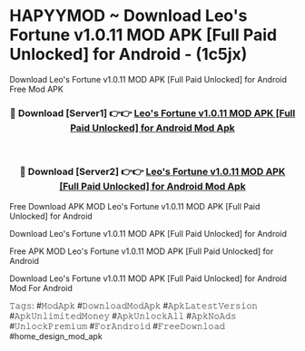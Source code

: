 # HAPYYMOD ~ Download Leo's Fortune v1.0.11 MOD APK [Full Paid Unlocked] for Android - (1c5jx)
Download Leo's Fortune v1.0.11 MOD APK [Full Paid Unlocked] for Android Free Mod APK

<div align="center">
<h3>🔴 Download [Server1] 👉👉 <a href="https://apk-comot.site?title=Leo's_Fortune_v1.0.11_MOD_APK_[Full_Paid_Unlocked]_for_Android">Leo's Fortune v1.0.11 MOD APK [Full Paid Unlocked] for Android Mod Apk</a></h3><br>

<h3>🔴 Download [Server2] 👉👉 <a href="https://apk-comot.site?title=Leo's_Fortune_v1.0.11_MOD_APK_[Full_Paid_Unlocked]_for_Android">Leo's Fortune v1.0.11 MOD APK [Full Paid Unlocked] for Android Mod Apk</a></h3>
</div>


Free Download APK MOD Leo's Fortune v1.0.11 MOD APK [Full Paid Unlocked] for Android

Download Leo's Fortune v1.0.11 MOD APK [Full Paid Unlocked] for Android 

Free APK MOD Leo's Fortune v1.0.11 MOD APK [Full Paid Unlocked] for Android 

Download Leo's Fortune v1.0.11 MOD APK [Full Paid Unlocked] for Android Mod For Android

𝚃𝚊𝚐𝚜: #𝙼𝚘𝚍𝙰𝚙𝚔 #𝙳𝚘𝚠𝚗𝚕𝚘𝚊𝚍𝙼𝚘𝚍𝙰𝚙𝚔 #𝙰𝚙𝚔𝙻𝚊𝚝𝚎𝚜𝚝𝚅𝚎𝚛𝚜𝚒𝚘𝚗 #𝙰𝚙𝚔𝚄𝚗𝚕𝚒𝚖𝚒𝚝𝚎𝚍𝙼𝚘𝚗𝚎𝚢 #𝙰𝚙𝚔𝚄𝚗𝚕𝚘𝚌𝚔𝙰𝚕𝚕 #𝙰𝚙𝚔𝙽𝚘𝙰𝚍𝚜 #𝚄𝚗𝚕𝚘𝚌𝚔𝙿𝚛𝚎𝚖𝚒𝚞𝚖 #𝙵𝚘𝚛𝙰𝚗𝚍𝚛𝚘𝚒𝚍 #𝙵𝚛𝚎𝚎𝙳𝚘𝚠𝚗𝚕𝚘𝚊𝚍 #home_design_mod_apk